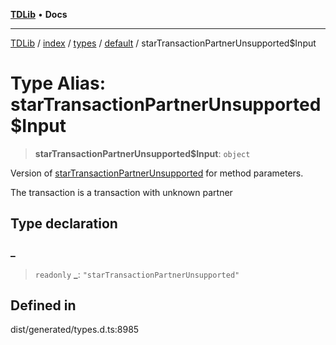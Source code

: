 [**TDLib**](../../../../../../README.md) • **Docs**

***

[TDLib](../../../../../../modules.md) / [index](../../../../../README.md) / [types](../../../README.md) / [default](../README.md) / starTransactionPartnerUnsupported$Input

# Type Alias: starTransactionPartnerUnsupported$Input

> **starTransactionPartnerUnsupported$Input**: `object`

Version of [starTransactionPartnerUnsupported](starTransactionPartnerUnsupported.md) for method parameters.

The transaction is a transaction with unknown partner

## Type declaration

### \_

> `readonly` **\_**: `"starTransactionPartnerUnsupported"`

## Defined in

dist/generated/types.d.ts:8985
